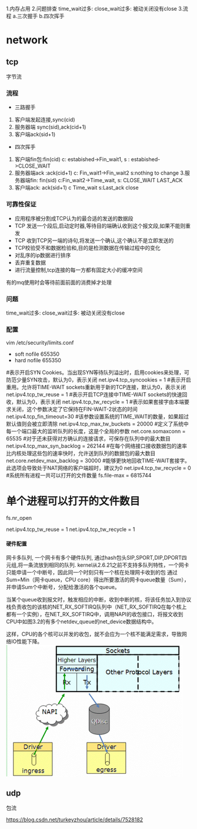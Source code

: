 1.内存占用
2.问题排查
    time_wait过多: 
    close_wait过多: 被动关闭没有close
3.流程
    a.三次握手
    b.四次挥手
# network
## tcp
字节流
### 流程
* 三路握手
1. 客户端发起连接,sync(cid)
2. 服务器端 sync(sid),ack(cid+1)
3. 客户端ack(sid+1)

* 四次挥手
1. 客户端fin包:fin(cid) c: estabished->Fin_wait1, s : estabished->CLOSE_WAIT
2. 服务器端ack :ack(cid+1) c: Fin_wait1->Fin_wait2 s:nothing to change
3.服务器端fin: fin(sid) c:Fin_wait2->Time_wait, s: CLOSE_WAIT LAST_ACK
3. 客户端ack: ack(sid+1) c Time_wait s:Last_ack close

### 可靠性保证
* 应用程序被分割成TCP认为的最合适的发送的数据段
* TCP 发送一个段后,启动定时器,等待目的端确认收到这个报文段,如果不能则重发
* TCP 收到TCP另一端的诗句,将发送一个确认,这个确认不是立即发送的
* TCP校验受不和数据检验和,目的是检测数据在传输过程中的变化
* 对乱序的ip数据进行排序
* 丢弃重复数据
* 进行流量控制,tcp连接的每一方都有固定大小的缓冲空间

有的mq使用时会等待前面前面的消费掉才处理
### 问题
time_wait过多: 
close_wait过多: 被动关闭没有close

### 配置
vim /etc/security/limits.conf

* soft nofile 655350
* hard nofile 655350

#表示开启SYN Cookies。当出现SYN等待队列溢出时，启用cookies来处理，可防范少量SYN攻击，默认为0，表示关闭
net.ipv4.tcp_syncookies = 1
#表示开启重用。允许将TIME-WAIT sockets重新用于新的TCP连接，默认为0，表示关闭
net.ipv4.tcp_tw_reuse = 1
#表示开启TCP连接中TIME-WAIT sockets的快速回收，默认为0，表示关闭
net.ipv4.tcp_tw_recycle = 1
#表示如果套接字由本端要求关闭，这个参数决定了它保持在FIN-WAIT-2状态的时间
net.ipv4.tcp_fin_timeout=30
#该参数设置系统的TIME_WAIT的数量，如果超过默认值则会被立即清除
net.ipv4.tcp_max_tw_buckets = 20000
#定义了系统中每一个端口最大的监听队列的长度，这是个全局的参数
net.core.somaxconn = 65535
#对于还未获得对方确认的连接请求，可保存在队列中的最大数目
net.ipv4.tcp_max_syn_backlog = 262144
#在每个网络接口接收数据包的速率比内核处理这些包的速率快时，允许送到队列的数据包的最大数目
net.core.netdev_max_backlog = 30000
#能够更快地回收TIME-WAIT套接字。此选项会导致处于NAT网络的客户端超时，建议为0
net.ipv4.tcp_tw_recycle = 0
#系统所有进程一共可以打开的文件数量
fs.file-max = 6815744
# 单个进程可以打开的文件数目
fs.nr_open

net.ipv4.tcp_tw_reuse = 1
net.ipv4.tcp_tw_recycle = 1

#### 硬件配置
网卡多队列, 一个网卡有多个硬件队列, 通过hash包头SIP,SPORT,DIP,DPORT四元组,将一条流放到相同的队列.
kernel从2.6.21之前不支持多队列特性，一个网卡只能申请一个中断号，因此同一个时刻只有一个核在处理网卡收到的包
通过Sum=Min（网卡queue，CPU core）得出所要激活的网卡queue数量（Sum），并申请Sum个中断号，分配给激活的各个queue。

当某个queue收到报文时，触发相应的中断，收到中断的核，将该任务加入到协议栈负责收包的该核的NET_RX_SOFTIRQ队列中（NET_RX_SOFTIRQ在每个核上都有一个实例），在NET_RX_SOFTIRQ中，调用NAPI的收包接口，将报文收到CPU中如图3.2的有多个netdev_queue的net_device数据结构中。

这样，CPU的各个核可以并发的收包，就不会应为一个核不能满足需求，导致网络IO性能下降。
![](./pic/multi_queue.gif)

## udp
包流




https://blog.csdn.net/turkeyzhou/article/details/7528182

